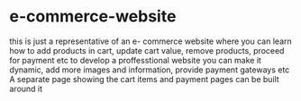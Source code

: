 # e-commerce-website
this is just a representative of an e- commerce website where you can learn how to add products in cart, update cart value, remove products, proceed for payment etc to develop a proffesstional website you can make it dynamic, add more images and information, provide payment gateways etc A separate page showing the cart items and payment pages can be built around it
